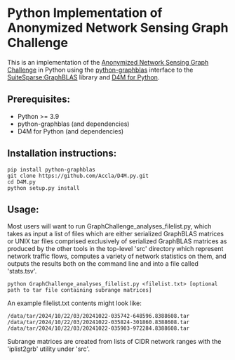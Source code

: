 # Python Implementation of Anonymized Network Sensing Graph Challenge

This is an implementation of the [Anonymized Network Sensing Graph Challenge](https://graphchallenge.mit.edu/challenges) in Python using the [python-graphblas](https://github.com/python-graphblas/python-graphblas) interface to the [SuiteSparse:GraphBLAS](https://github.com/DrTimothyAldenDavis/GraphBLAS) library and [D4M for Python](https://github.com/Accla/D4M.py).

## Prerequisites: 
  - Python >= 3.9
  - python-graphblas (and dependencies)
  - D4M for Python (and dependencies)

## Installation instructions:

    pip install python-graphblas
    git clone https://github.com/Accla/D4M.py.git
    cd D4M.py
    python setup.py install

## Usage:

Most users will want to run GraphChallenge_analyses_filelist.py, which takes as input a list of files which are either serialized GraphBLAS matrices or UNIX tar files comprised exclusively of serialized GraphBLAS matrices as produced by the other tools in the top-level 'src' directory which represent network traffic flows, computes a variety of network statistics on them, and outputs the results both on the command line and into a file called 'stats.tsv'.

    python GraphChallenge_analyses_filelist.py <filelist.txt> [optional path to tar file containing subrange matrices]

An example filelist.txt contents might look like:

    /data/tar/2024/10/22/03/20241022-035742-648596.8388608.tar
    /data/tar/2024/10/22/03/20241022-035824-301860.8388608.tar
    /data/tar/2024/10/22/03/20241022-035903-972284.8388608.tar

Subrange matrices are created from lists of CIDR network ranges with the 'iplist2grb' utility under 'src'.



